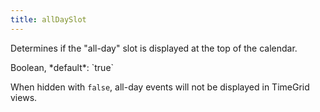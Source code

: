 ```yaml
---
title: allDaySlot
---
```


Determines if the "all-day" slot is displayed at the top of the calendar.

<div class='spec' markdown='1'>
Boolean, *default*: `true`
</div>

When hidden with `false`, all-day events will not be displayed in TimeGrid views.
